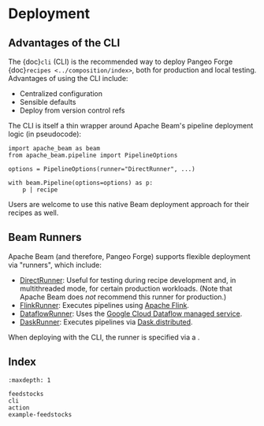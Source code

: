 # Deployment

## Advantages of the CLI

The {doc}`cli` (CLI) is the recommended way to deploy Pangeo Forge {doc}`recipes <../composition/index>`,
both for production and local testing. Advantages of using the CLI include:

- Centralized configuration
- Sensible defaults
- Deploy from version control refs

The CLI is itself a thin wrapper around Apache Beam's pipeline deployment logic (in pseudocode):

```{code-block} python
import apache_beam as beam
from apache_beam.pipeline import PipelineOptions

options = PipelineOptions(runner="DirectRunner", ...)

with beam.Pipeline(options=options) as p:
    p | recipe
```

Users are welcome to use this native Beam deployment approach for their recipes as well.

## Beam Runners

Apache Beam (and therefore, Pangeo Forge) supports flexible deployment via "runners",
which include:

* [DirectRunner](https://beam.apache.org/documentation/runners/direct/):
Useful for testing during recipe development and, in multithreaded mode, for certain production workloads.
(Note that Apache Beam does _not_ recommend this runner for production.)
* [FlinkRunner](https://beam.apache.org/documentation/runners/flink/):
Executes pipelines using [Apache Flink](https://flink.apache.org/).
* [DataflowRunner](https://beam.apache.org/documentation/runners/dataflow/):
Uses the [Google Cloud Dataflow managed service](https://cloud.google.com/dataflow/service/dataflow-service-desc).
* [DaskRunner](https://beam.apache.org/releases/pydoc/current/apache_beam.runners.dask.dask_runner.html):
Executes pipelines via [Dask.distributed](https://distributed.dask.org/en/stable/).

When deploying with the CLI, the runner is specified via a [](cli.md#configuration-file).

## Index

```{toctree}
:maxdepth: 1

feedstocks
cli
action
example-feedstocks
```
